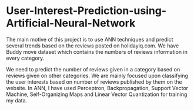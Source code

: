 # User-Interest-Prediction-using-Artificial-Neural-Network

The main motive of this project is to use ANN techniques and predict several trends based on
the reviews posted on holidayiq.com. We have Buddy move dataset which contains the
numbers of reviews information in every category. 

We need to predict the number of reviews given in a category based on reviews given on other
categories. We are mainly focused upon classifying the user interests based on number of
reviews published by them on the website.
In ANN, I have used Perceptron, Backpropagation, Support Vector Machine, Self-Organizing
Maps and Linear Vector Quantization for training my data.
